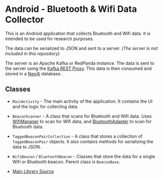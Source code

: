 # Android - Bluetooth & Wifi Data Collector

This is an Android application that collects Bluetooth and Wifi data. It is intended to be used for research purposes.

The data can be serialized to JSON and sent to a server. (*The server is not included in this repository*)

The server is an Apache Kafka or RedPanda instance. The data is sent to the server using the [Kafka REST Proxy](https://docs.confluent.io/platform/current/kafka-rest/index.html). This data is then consumed and stored in a [Neo4j](https://neo4j.com/) database.

## Classes
* `MainActivity` - The main activity of the application. It contains the UI and the logic for collecting data.
* `BeaconScanner` - A class that scans for Bluetooth and Wifi data. Uses [WifiManager](https://developer.android.com/reference/android/net/wifi/WifiManager) to scan for Wifi data, and [BluetoothAdapter](https://developer.android.com/reference/android/bluetooth/BluetoothAdapter) to scan for Bluetooth data.
* `TaggedBeaconPairCollection` - A class that stores a collection of `TaggedBeaconPair` objects. It also contains methods for serializing the data to JSON.
* `WifiBeacon` / `BluetoothBeacon` - Classes that store the data for a single Wifi or Bluetooth beacon. Parent class is `BeaconBase`.

* [Main Library Source](https://github.com/hwvs/AndroidBluetoothWifiCollector/tree/main/app/src/main/java/net/hunterwatson/wifidatacollector/beacon)